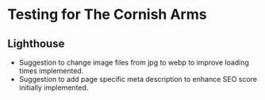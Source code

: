 <h1>Testing for The Cornish Arms </h1>

## Lighthouse
- Suggestion to change image files from jpg to webp to improve loading times implemented.
- Suggestion to add page specific meta description to enhance SEO score initially implemented.
